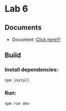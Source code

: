 # Lab 6

## Documents
- Document: [Click here!!!](Lab6_About_Redux_Redux-Thunk_Redux-Toolkit.docx.pdf)

## Build
### Install dependencies:
```bash
npm install
```
### Run:
```bash
npm run dev
```